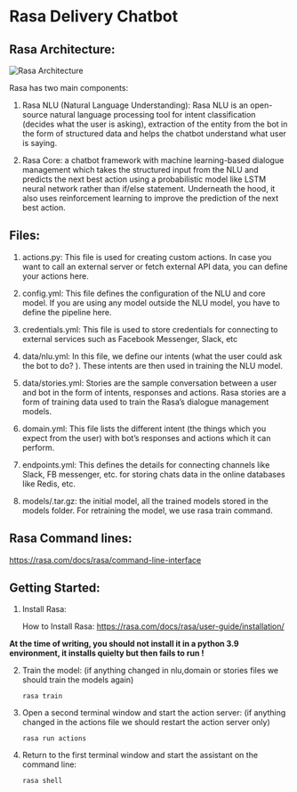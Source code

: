 # Rasa Delivery Chatbot
 
## Rasa Architecture:

![Rasa Architecture](https://github.com/ayaallaa/Delivery-Chatbot/blob/main/Rasa_Chatbot/images/rasa%20architecture.png?raw=true)

Rasa has two main components:

1. Rasa NLU (Natural Language Understanding): Rasa NLU is an open-source natural language processing tool for intent classification (decides what the user is asking), extraction of the entity from the bot in the form of structured data and helps the chatbot understand what user is saying.

2. Rasa Core: a chatbot framework with machine learning-based dialogue management which takes the structured input from the NLU and predicts the next best action using a probabilistic model like LSTM neural network rather than if/else statement. Underneath the hood,  it also uses reinforcement learning to improve the prediction of the next best action.

## Files: 

1. actions.py: This file is used for creating custom actions. In case you want to call an external server or fetch external API data, you can define your actions here.

2. config.yml: This file defines the configuration of the NLU and core model. If you are using any model outside the NLU model, you have to define the pipeline here.

3. credentials.yml: This file is used to store credentials for connecting to external services such as Facebook Messenger, Slack, etc

4. data/nlu.yml: In this file, we define our intents (what the user could ask the bot to do? ).  These intents are then used in training the NLU model.

5. data/stories.yml: Stories are the sample conversation between a user and bot in the form of intents, responses and actions. Rasa stories are a form of training data used to train the Rasa’s dialogue management models.

6. domain.yml: This file lists the different intent (the things which you expect from the user) with bot’s responses and actions which it can perform.

7. endpoints.yml: This defines the details for connecting channels like Slack, FB messenger, etc. for storing chats data in the online databases like Redis, etc.

8. models/<timestamps>.tar.gz: the initial model, all the trained models stored in the models folder. For retraining the model, we use rasa train command.


## Rasa Command lines:

https://rasa.com/docs/rasa/command-line-interface


## Getting Started: 

1. Install Rasa:

   How to Install Rasa: https://rasa.com/docs/rasa/user-guide/installation/

__At the time of writing, you should not install it in a python 3.9 environment, it installs quielty but then fails to run !__
 
2. Train the model: (if anything changed in nlu,domain or stories files we should train the models again)

   ``rasa train``

3. Open a second terminal window and start the action server: (if anything changed in the actions file we should restart the action server only)

   ``rasa run actions``

4. Return to the first terminal window and start the assistant on the command line:

   ``rasa shell``
